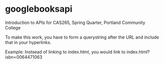 # googlebooksapi
Introduction to APIs for CAS265, Spring Quarter, Portland Community College

To make this work, you have to form a querystring after the URL and include that in your hyperlinks.

Example: Instsead of linking to index.html, you would link to index.html?isbn=0064471063